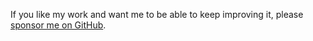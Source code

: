 If you like my work and want me to be able to keep improving it, please [sponsor me on GitHub](https://github.com/sponsors/thomaspeissl).
